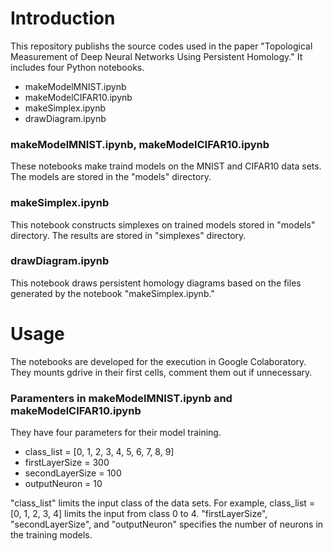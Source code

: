 # Introduction
This repository publishs the source codes used in the paper "Topological Measurement of Deep Neural Networks Using Persistent Homology." It includes four Python notebooks. 
* makeModelMNIST.ipynb
* makeModelCIFAR10.ipynb
* makeSimplex.ipynb
* drawDiagram.ipynb

### makeModelMNIST.ipynb, makeModelCIFAR10.ipynb
These notebooks make traind models on the MNIST and CIFAR10 data sets. 
The models are stored in the "models" directory.

### makeSimplex.ipynb
This notebook constructs simplexes on trained models stored in "models" directory. 
The results are stored in "simplexes" directory.

### drawDiagram.ipynb
This notebook draws persistent homology diagrams based on the files generated by the notebook "makeSimplex.ipynb."

# Usage
The notebooks are developed for the execution in Google Colaboratory. 
They mounts gdrive in their first cells, comment them out if unnecessary.

### Paramenters in makeModelMNIST.ipynb and makeModelCIFAR10.ipynb
They have four parameters for their model training.
* class_list = [0, 1, 2, 3, 4, 5, 6, 7, 8, 9]
* firstLayerSize = 300
* secondLayerSize = 100
* outputNeuron = 10

"class_list" limits the input class of the data sets.
For example, class_list = [0, 1, 2, 3, 4] limits the input from class 0 to 4.
"firstLayerSize", "secondLayerSize", and "outputNeuron" specifies the number of neurons in the training models.


